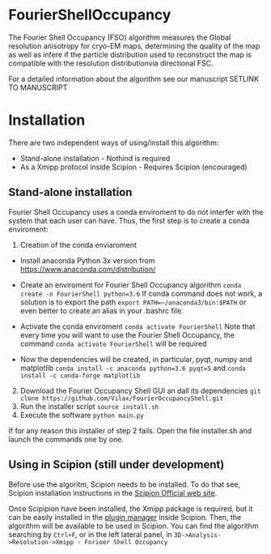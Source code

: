 # FourierShellOccupancy

The Fourier Shell Occupancy (FSO) algorithm measures the Global resolution anisotropy for cryo-EM maps, determining the quality of the map as well as infere if the particle distribution used to reconstruct the map is compatible with the resolution distributionvia directional FSC.

For a detailed information about the algorithm see our manuscript SETLINK TO MANUSCRIPT

# Installation

There are two independent ways of using/install this algorithm:

* Stand-alone installation - Nothind is required
* As a Xmipp protocol inside Scipion - Requires Scipion (encouraged)

## Stand-alone installation

Fourier Shell Occupancy uses a conda enviroment to do not interfer with the system that each user can have. Thus, the first step is to create a conda enviroment:

1) Creation of the conda enviaroment
- Install anaconda Python 3x version from https://www.anaconda.com/distribution/

- Create an enviroment for Fourier Shell Occupancy algorithm
    `conda create -n FourierShell python=3.6`
    If conda command does not work, a solution is to export the path `export PATH=~/anaconda3/bin:$PATH` or even better to create an alias in your .bashrc file.
- Activate the conda enviroment
`conda activate FourierShell`
Note that every time you will want to use the Fourier Shell Occupancy, the command `conda activate FourierShell` will be required
- Now the dependencies will be created, in particular, pyqt, numpy and matplotlib
`conda install -c anaconda python=3.6 pyqt=5` and `conda install -c conda-forge matplotlib`

2) Download the Fourier Occupancy Shell GUI an dall its dependencies
 `git clone https://github.com/Vilax/FourierOccupancyShell.git`
3) Run the installer script
`source install.sh`
3) Execute the software
`python main.py`

If for any reason this installer of step 2 fails. Open the file installer.sh and launch the commands one by one.

## Using in Scipion (still under development)

Before use the algoritm, Scipion needs to be installed. To do that see, Scipion installation instructions in the [Scipion Official web site](http://scipion.i2pc.es/).

Once Scipipion have been installed, the Xmipp package is required, but it can be easily installed in the [plugin manager](https://scipion-em.github.io/docs/docs/user/plugin-manager.html#plugin-manager) inside Scipion.
Then, the algorithm will be available to be used in Scipion. You can find the algorithm searching by `Ctrl+F`, or in the left lateral panel, in `3D->Analysis->Resolution->Xmipp - Forioer Shell Occupancy`


